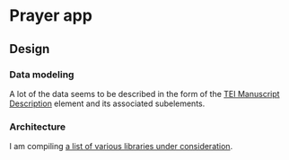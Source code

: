 # Prayer app

## Design

### Data modeling
A lot of the data seems to be described in the form of the [TEI Manuscript Description](https://tei-c.org/release/doc/tei-p5-doc/en/html/MS.html) element and its associated subelements.

### Architecture
I am compiling [a list of various libraries under consideration](https://github.com/stars/simongray/lists/when-danes-prayed-in-german).
